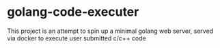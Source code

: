 # golang-code-executer
This project is an attempt to spin up a minimal golang web server, served via docker to execute user submitted c/c++ code
